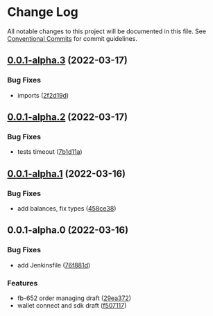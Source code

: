 # Change Log

All notable changes to this project will be documented in this file.
See [Conventional Commits](https://conventionalcommits.org) for commit guidelines.

## [0.0.1-alpha.3](https://github.com/rarible/immutable-x-sdk/compare/v0.0.1-alpha.2...v0.0.1-alpha.3) (2022-03-17)


### Bug Fixes

* imports ([2f2d19d](https://github.com/rarible/immutable-x-sdk/commit/2f2d19dbc7f42d65ea04a1aa31afda60b15d222c))





## [0.0.1-alpha.2](https://github.com/rarible/immutable-x-sdk/compare/v0.0.1-alpha.1...v0.0.1-alpha.2) (2022-03-17)


### Bug Fixes

* tests timeout ([7b1d11a](https://github.com/rarible/immutable-x-sdk/commit/7b1d11aea25ef6b6b8f845df07b24bd19c83ba16))





## [0.0.1-alpha.1](https://github.com/rarible/immutable-x-sdk/compare/v0.0.1-alpha.0...v0.0.1-alpha.1) (2022-03-16)


### Bug Fixes

* add balances, fix types ([458ce38](https://github.com/rarible/immutable-x-sdk/commit/458ce38af579320a0be2b910e0fa77ccd3aa9f4a))





## 0.0.1-alpha.0 (2022-03-16)


### Bug Fixes

* add Jenkinsfile ([76f881d](https://github.com/rarible/immutable-x-sdk/commit/76f881d855b39867c957a80d4c1395df48de5a63))


### Features

* fb-652 order managing draft ([29ea372](https://github.com/rarible/immutable-x-sdk/commit/29ea3723a69d6d5c53b20078c69ab6c442c57328))
* wallet connect and sdk draft ([f507117](https://github.com/rarible/immutable-x-sdk/commit/f507117ebb2922bbca40c97dd5cc28023c5adfc1))
